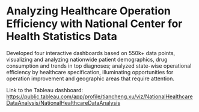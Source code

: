 # Analyzing Healthcare Operation Efficiency with National Center for Health Statistics Data

Developed four interactive dashboards based on 550k+ data points, visualizing and analyzing nationwide patient demographics, drug consumption and trends in top diagnoses; analyzed state-wise operational efficiency by healthcare specification, illuminating opportunities for operation improvement and geographic areas that require attention.

Link to the Tableau dashboard: https://public.tableau.com/app/profile/tiancheng.xu/viz/NationalHealthcareDataAnalysis/NationalHealthcareDataAnalysis
